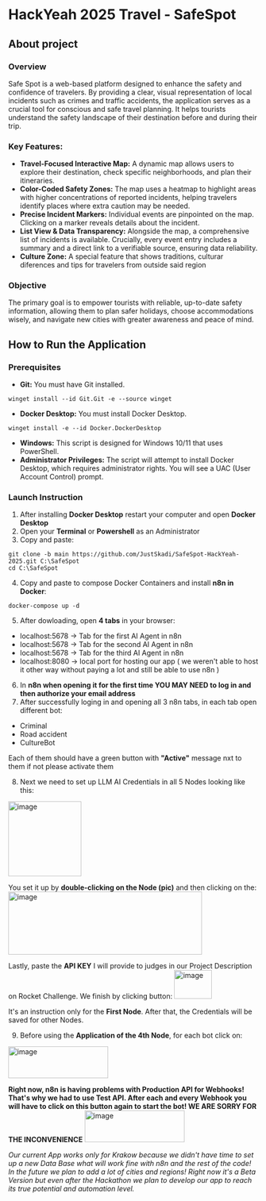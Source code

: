 # HackYeah 2025 Travel - SafeSpot

## About project

### Overview
Safe Spot is a web-based platform designed to enhance the safety and confidence of travelers. By providing a clear, visual representation of local incidents such as crimes and traffic accidents, the application serves as a crucial tool for conscious and safe travel planning. It helps tourists understand the safety landscape of their destination before and during their trip.

### Key Features:

- **Travel-Focused Interactive Map:** A dynamic map allows users to explore their destination, check specific neighborhoods, and plan their itineraries.
- **Color-Coded Safety Zones:** The map uses a heatmap to highlight areas with higher concentrations of reported incidents, helping travelers identify places where extra caution may be needed.
- **Precise Incident Markers:** Individual events are pinpointed on the map. Clicking on a marker reveals details about the incident.
- **List View & Data Transparency:** Alongside the map, a comprehensive list of incidents is available. Crucially, every event entry includes a summary and a direct link to a verifiable source, ensuring data reliability.
- **Culture Zone:** A special feature that shows traditions, culturar diferences and tips for travelers from outside said region

### Objective
The primary goal is to empower tourists with reliable, up-to-date safety information, allowing them to plan safer holidays, choose accommodations wisely, and navigate new cities with greater awareness and peace of mind.

## How to Run the Application

### Prerequisites
*   **Git:** You must have Git installed.
```shell
winget install --id Git.Git -e --source winget
```
*   **Docker Desktop:** You must install Docker Desktop.
```shell
winget install -e --id Docker.DockerDesktop
```
*   **Windows:** This script is designed for Windows 10/11 that uses PowerShell.
*   **Administrator Privileges:** The script will attempt to install Docker Desktop, which requires administrator rights. You will see a UAC (User Account Control) prompt.

### Launch Instruction
1. After installing **Docker Desktop** restart your computer and open **Docker Desktop**
2. Open your **Terminal** or **Powershell** as an Administrator
3. Copy and paste:
```shell
git clone -b main https://github.com/JustSkadi/SafeSpot-HackYeah-2025.git C:\SafeSpot
cd C:\SafeSpot
```
4. Copy and paste to compose Docker Containers and install **n8n in Docker**:
```shell
docker-compose up -d
```
5. After dowloading, open **4 tabs** in your browser:
* localhost:5678 -> Tab for the first AI Agent in n8n
* localhost:5678 -> Tab for the second AI Agent in n8n
* localhost:5678 -> Tab for the third AI Agent in n8n
* localhost:8080 -> local port for hosting our app ( we weren't able to host it other way without paying a lot and still be able to use n8n )
6. In **n8n when opening it for the first time YOU MAY NEED to log in and then authorize your email address**
7. After successfully loging in and opening all 3 n8n tabs, in each tab open different bot:
* Criminal
* Road accident
* CultureBot

Each of them should have a green button with **"Active"** message nxt to them if not please activate them

8. Next we need to set up LLM AI Credentials in all 5 Nodes looking like this:
<img width="147" height="151" alt="image" src="https://github.com/user-attachments/assets/e2611872-8714-401e-ab01-2d1853022731" />

You set it up by **double-clicking on the Node (pic)** and then clicking on the:
<img width="390" height="127" alt="image" src="https://github.com/user-attachments/assets/318fd837-6df5-4f7e-bfad-062223e0a09b" />

Lastly, paste the **API KEY** I will provide to judges in our Project Description on Rocket Challenge.
We finish by clicking button:
<img width="76" height="58" alt="image" src="https://github.com/user-attachments/assets/14125078-9e35-4cd2-bdff-1cfa4be3c6f5" />

It's an instruction only for the **First Node**. After that, the Credentials will be saved for other Nodes.

9. Before using the **Application of the 4th Node**, for each bot click on:
<img width="201" height="64" alt="image" src="https://github.com/user-attachments/assets/610cb8f8-82f4-4313-ab49-fe80df4d30c5" />

**Right now, n8n is having problems with Production API for Webhooks! That's why we had to use Test API. After each and every Webhook you will have to click on this button again to start the bot! WE ARE SORRY FOR THE INCONVENIENCE** 
<img width="201" height="64" alt="image" src="https://github.com/user-attachments/assets/6de1d67e-9186-4f95-a4a0-39f7de6a38f6" />


*Our current App works only for Krakow because we didn't have time to set up a new Data Base what will work fine with n8n and the rest of the code! In the future we plan to add a lot of cities and regions! Right now it's a Beta Version but even after the Hackathon we plan to develop our app to reach its true potential and automation level.*


